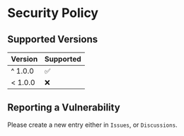 # Security Policy

## Supported Versions

| Version | Supported          |
| ------- | ------------------ |
| ^ 1.0.0   | :white_check_mark: |
| < 1.0.0   | :x:                |

## Reporting a Vulnerability

Please create a new entry either in `Issues`, or `Discussions`.
